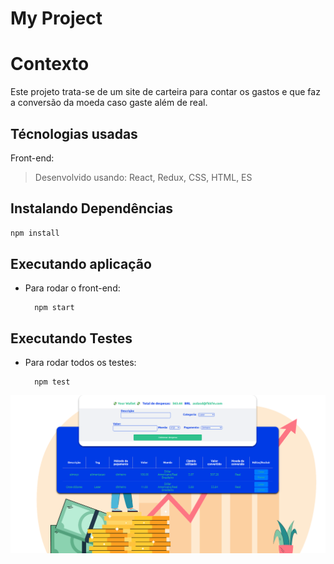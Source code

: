 # My Project

# Contexto
Este projeto trata-se de um site de carteira para contar os gastos e que faz a conversão da moeda caso gaste além de real.

## Técnologias usadas

Front-end:
> Desenvolvido usando: React, Redux, CSS, HTML, ES

## Instalando Dependências
 
```bash
npm install
``` 
## Executando aplicação

* Para rodar o front-end:

  ```
    npm start
  ```

## Executando Testes

* Para rodar todos os testes:

  ```
    npm test
  ```
![img](wallet.png)
